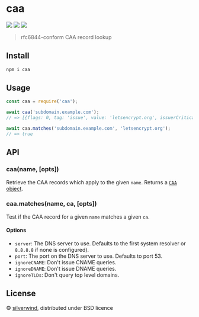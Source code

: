 # caa
[![](https://img.shields.io/npm/v/caa.svg?style=flat)](https://www.npmjs.org/package/caa) [![](https://img.shields.io/npm/dm/caa.svg)](https://www.npmjs.org/package/caa) [![](https://api.travis-ci.org/silverwind/caa.svg?style=flat)](https://travis-ci.org/silverwind/caa)

> rfc6844-conform CAA record lookup

## Install

```sh
npm i caa
```

## Usage

```js
const caa = require('caa');

await caa('subdomain.example.com');
// => [{flags: 0, tag: 'issue', value: 'letsencrypt.org', issuerCritical: false}]

await caa.matches('subdomain.example.com', 'letsencrypt.org');
// => true

```

## API

### caa(name, [opts])

Retrieve the CAA records which apply to the given `name`. Returns a [`CAA` object](https://github.com/mafintosh/dns-packet/#caa).

### caa.matches(name, ca, [opts])

Test if the CAA record for a given `name` matches a given `ca`.

#### Options

- `server`: The DNS server to use. Defaults to the first system resolver or `8.8.8.8` if none is configured).
- `port`: The port on the DNS server to use. Defaults to port 53.
- `ignoreCNAME`: Don't issue CNAME queries.
- `ignoreDNAME`: Don't issue DNAME queries.
- `ignoreTLDs`: Don't query top level domains.

## License

© [silverwind](https://github.com/silverwind), distributed under BSD licence
